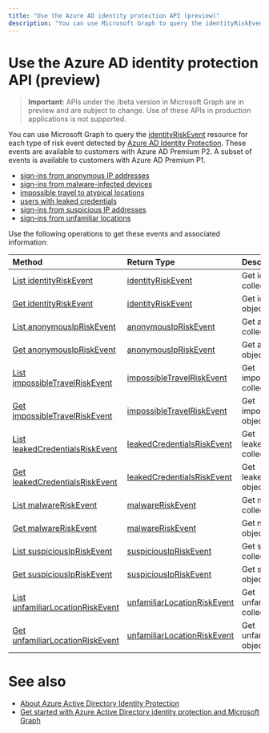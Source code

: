 ---title: "Use the Azure AD identity protection API (preview)"description: "You can use Microsoft Graph to query the identityRiskEvent resource for each type of risk event detected by Azure AD Identity Protection. These events are available to customers with Azure AD Premium P2. A subset of events is available to customers with Azure AD Premium P1."---# Use the Azure AD identity protection API (preview)

> **Important:** APIs under the /beta version in Microsoft Graph are in preview and are subject to change. Use of these APIs in production applications is not supported.

You can use Microsoft Graph to query the [identityRiskEvent](identityriskevent.md) resource for each type of risk event detected by [Azure AD Identity Protection](https://docs.microsoft.com/en-us/azure/active-directory/active-directory-identityprotection). These events are available to customers with Azure AD Premium P2. A subset of events is available to customers with Azure AD Premium P1.

* [sign-ins from anonymous IP addresses](anonymousipriskevent.md)
* [sign-ins from malware-infected devices](malwareriskevent.md)
* [impossible travel to atypical locations](impossibletravelriskevent.md)
* [users with leaked credentials](leakedcredentialsriskevent.md)
* [sign-ins from suspicious IP addresses](suspiciousipriskevent.md)
* [sign-ins from unfamiliar locations](unfamiliarlocationriskevent.md)

Use the following operations to get these events and associated information:

| Method		   | Return Type	|Description|
|:---------------|:--------|:----------|
|[List identityRiskEvent](../api/identityriskevent-get.md) |[identityRiskEvent](identityriskevent.md)| Get identityRiskEvent collection. |
|[Get identityRiskEvent](../api/identityriskevent-get.md) |[identityRiskEvent](identityriskevent.md)| Get identityRiskEvent object. |
|[List anonymousIpRiskEvent](../api/anonymousipriskevent-get.md) |[anonymousIpRiskEvent](anonymousipriskevent.md)| Get anonymousIpRiskEvent collection. |
|[Get anonymousIpRiskEvent](../api/anonymousipriskevent-get.md) |[anonymousIpRiskEvent](anonymousipriskevent.md)| Get anonymousIpRiskEvent object. |
|[List impossibleTravelRiskEvent](../api/impossibletravelriskevent-get.md) |[impossibleTravelRiskEvent](impossibletravelriskevent.md)| Get impossibleTravelRiskEvent collection. |
|[Get impossibleTravelRiskEvent](../api/impossibletravelriskevent-get.md) |[impossibleTravelRiskEvent](impossibletravelriskevent.md)| Get impossibleTravelRiskEvent object. |
|[List leakedCredentialsRiskEvent](../api/leakedcredentialsriskevent-get.md) |[leakedCredentialsRiskEvent](leakedcredentialsriskevent.md)| Get leakedCredentialsRiskEvent collection. |
|[Get leakedCredentialsRiskEvent](../api/leakedcredentialsriskevent-get.md) |[leakedCredentialsRiskEvent](leakedcredentialsriskevent.md)| Get leakedCredentialsRiskEvent object. |
|[List malwareRiskEvent](../api/malwareriskevent-get.md) |[malwareRiskEvent](malwareriskevent.md)| Get malwareRiskEvent collection. |
|[Get malwareRiskEvent](../api/malwareriskevent-get.md) |[malwareRiskEvent](malwareriskevent.md)| Get malwareRiskEvent object. |
|[List suspiciousIpRiskEvent](../api/suspiciousipriskevent-get.md) |[suspiciousIpRiskEvent](suspiciousipriskevent.md)| Get suspiciousIpRiskEvent collection. |
|[Get suspiciousIpRiskEvent](../api/suspiciousipriskevent-get.md) |[suspiciousIpRiskEvent](suspiciousipriskevent.md)| Get suspiciousIpRiskEvent object. |
|[List unfamiliarLocationRiskEvent](../api/unfamiliarlocationriskevent-get.md) |[unfamiliarLocationRiskEvent](unfamiliarlocationriskevent.md)| Get unfamiliarLocationRiskEvent collection. |
|[Get unfamiliarLocationRiskEvent](../api/unfamiliarlocationriskevent-get.md) |[unfamiliarLocationRiskEvent](unfamiliarlocationriskevent.md)| Get unfamiliarLocationRiskEvent object. |

# See also

* [About Azure Active Directory Identity Protection](https://docs.microsoft.com/en-us/azure/active-directory/active-directory-identityprotection)
* [Get started with Azure Active Directory identity protection and Microsoft Graph](https://docs.microsoft.com/en-us/azure/active-directory/active-directory-identityprotection-graph-getting-started)

